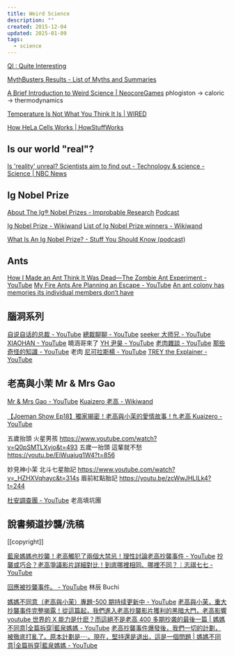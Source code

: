 ```yaml
---
title: Weird Science
description: ""
created: 2015-12-04
updated: 2025-01-09
tags:
  - science
---
```


[QI : Quite Interesting](http://qi.com/feed)

[MythBusters Results - List of Myths and Summaries](https://mythresults.com/)

[A Brief Introduction to Weird Science | NeocoreGames](https://www.neocoregames.com/2015/06/a-brief-introduction-to-weird-science/)
phlogiston -> caloric -> thermodynamics

[Temperature Is Not What You Think It Is | WIRED](https://www.wired.com/story/temperature-is-not-what-you-think-it-is/)

[How HeLa Cells Works | HowStuffWorks](https://science.howstuffworks.com/life/cellular-microscopic/hela-cell.htm/printable)

## Is our world "real"?

[Is 'reality' unreal? Scientists aim to find out - Technology & science - Science | NBC News](http://www.nbcnews.com/id/50232422/ns/technology_and_science-science/t/reality-unreal-scientists-work-way-find-out/#.XR9-_JNKjq1)

## Ig Nobel Prize

[About The Ig® Nobel Prizes - Improbable Research](http://www.improbable.com/ig/)
[Podcast](https://improbable.com/category/the-weekly-improbable-research-podcast/)

[Ig Nobel Prize - Wikiwand](http://www.wikiwand.com/en/Ig_Nobel_Prize)
[List of Ig Nobel Prize winners - Wikiwand](https://www.wikiwand.com/en/List_of_Ig_Nobel_Prize_winners)

[What Is An Ig Nobel Prize? - Stuff You Should Know (podcast)](https://player.fm/series/stuff-you-should-know/what-is-an-ig-nobel-prize)

## Ants

[How I Made an Ant Think It Was Dead—The Zombie Ant Experiment - YouTube](https://www.youtube.com/watch?v=ZPw9dSV6y2c)
[My Fire Ants Are Planning an Escape - YouTube](https://www.youtube.com/watch?v=lrnDOovsmfg)
[An ant colony has memories its individual members don’t have](https://thenextweb.com/syndication/2019/10/05/an-ant-colony-has-memories-its-individual-members-dont-have/)

## 腦洞系列

[自说自话的总裁 - YouTube](https://www.youtube.com/@STBoss)
[總裁聊聊 - YouTube](https://www.youtube.com/@BossPrating)
[seeker 大师兄 - YouTube](https://www.youtube.com/@seeker7603)
[XIAOHAN - YouTube](https://www.youtube.com/@xiaohan-ufo) 曉涵哥來了
[YH 尹昊 - YouTube](https://www.youtube.com/@yh4212)
[老肉雜談 - YouTube](https://www.youtube.com/@LR_Talk)
[那些奇怪的知識 - YouTube](https://www.youtube.com/playlist?list=PLwSXERWUG_xQC0zUTOyS4nQ4KvLjxeIbH) 老肉
[尼可拉斯楊 - YouTube](https://www.youtube.com/@NicolasYoung)
[TREY the Explainer - YouTube](https://www.youtube.com/@TREYtheExplainer)

## 老高與小茉 Mr & Mrs Gao

[Mr & Mrs Gao - YouTube](https://www.youtube.com/@laogao)
[Kuaizero 老高 - Wikiwand](https://www.wikiwand.com/zh/Kuaizero_%E8%80%81%E9%AB%98)

[【Joeman Show Ep18】獨家揭密！老高與小茉的愛情故事！ft.老高 Kuaizero - YouTube](https://www.youtube.com/watch?v=mp20RqlJwbo)

五歲抬頭
火星男孩 https://www.youtube.com/watch?v=Q0pSMTLXvjo&t=493
五歲一抬頭 這輩就不愁 https://youtu.be/EiWuajug1W4?t=856

妙見神小茉
北斗七星胎記 https://www.youtube.com/watch?v=_HZHXVqhayc&t=314s
眉前紅點胎記 https://youtu.be/zcWwJHLILk4?t=244

[杜安調查團 - YouTube](https://www.youtube.com/channel/UCgINx_OgGVlRzHC9hzj6lew) 老高填坑團

## 說書頻道抄襲/洗稿

[[copyright]]

[藍泉媽媽也抄襲！老高觸犯了兩個大禁忌！理性討論老高抄襲事件 - YouTube](https://www.youtube.com/watch?v=CsFfVsiUO6w)
[抄襲或巧合？老高爭議影片詳細對比！到底哪裡相同、哪裡不同？｜志祺七七 - YouTube](https://www.youtube.com/watch?v=U0bp7u-9M5g)

[回應被抄襲事件。 - YouTube](https://www.youtube.com/watch?v=ShIWDQQdk9U) 林辰 Buchi

[媽媽不同意（老高與小茉）專題-500 期持续更新中 - YouTube](https://www.youtube.com/playlist?list=PL2ljJ4u2tioXJlwFc8zQuR1zAMR2Vovpz)
[老高與小茉，重大抄襲事件完整揭露！從這篇起，我們進入老高抄襲影片獲利的黑暗大門，老高影響 youtube 世界的 X 能力是什麽？而這絕不是老高 400 多期抄袭的最後一篇 | 媽媽不同意|全篇拆穿|藍泉媽媽 - YouTube](https://www.youtube.com/watch?v=Sjwa23smUEM)
[老高抄襲事件爆發後，我們一切的計劃，被徹底打亂了。原本計劃是····。現在，堅持還是退出，這是一個問題 | 媽媽不同意|全篇拆穿|藍泉媽媽 - YouTube](https://www.youtube.com/watch?v=thYeeVj0UWw)
